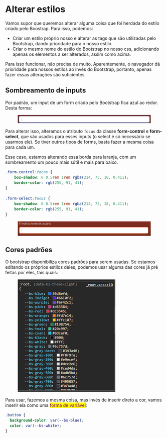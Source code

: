 # Alterar estilos

Vamos supor que queremos alterar alguma coisa que foi herdada do estilo criado pelo Boostrap. Para isso, podemos:

* Criar um estilo próprio nosso e alterar as tags que são utilizadas pelo Bootstrap, dando prioridade para o nosso estilo.
* Criar o mesmo nome do estilo do Bootstrap no nosso css, adicionando apenas os elementos a ser alterados, assim como acima.

Para isso funcionar, não precisa de muito. Aparentemente, o navegador dá prioridade para nossos estilos ao invés do Bootstrap, portanto, apenas fazer essas alterações são suficientes.

## Sombreamento de inputs

Por padrão, um input de um form criado pelo Bootstrap fica azul ao redor. Desta forma:

<figure><img src="../../../.gitbook/assets/exemplo de borda padrao bootstrap.png" alt=""><figcaption></figcaption></figure>

Para alterar isso, alteramos o atributo `focus` da classe **form-control** e **form-select**, que são usados para esses inputs (o select é só necessário se usarmos ele). Se tiver outros tipos de forms, basta fazer a mesma coisa para cada um.

Esse caso, estamos alterando essa borda para laranja, com um sombreamento um pouco mais sútil e mais para baixo.

```css
.form-control:focus {
    box-shadow: 0 0.5rem 1rem rgba(214, 73, 18, 0.411);
    border-color: rgb(255, 91, 41);
}

.form-select:focus {
    box-shadow: 0 0.5rem 1rem rgba(214, 73, 18, 0.411);
    border-color: rgb(255, 91, 41);
}
```

<figure><img src="../../../.gitbook/assets/exemplo de borda editada bootstrap.png" alt=""><figcaption></figcaption></figure>

## Cores padrões

O bootstrap disponibiliza cores padrões para serem usadas. Se estamos editando os próprios estilos deles, podemos usar alguma das cores já pré feitas por eles, tais quais:

<figure><img src="../../../.gitbook/assets/cores padroes do bootstrap.png" alt=""><figcaption></figcaption></figure>

Para usar, fazemos a mesma coisa, mas invés de inserir direto a cor, vamos inserir ela como uma <mark style="color:purple;">forma de variável</mark>:

```css
.button {
  background-color: var(--bs-blue);
  color: var(--bs-white);
}
```

